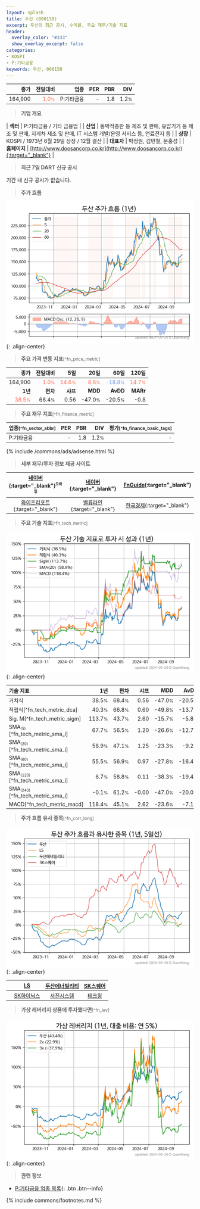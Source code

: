 ```yaml
---
layout: splash
title: 두산 (000150)
excerpt: 두산의 최근 공시, 수익률, 주요 재무/기술 지표
header:
  overlay_color: "#333"
  show_overlay_excerpt: false
categories:
- KOSPI
- P:기타금융
keywords: 두산, 000150
---
```


| **종가** | **전일대비** | **업종** | **PER** | **PBR** | **DIV** |
| -------: | -----------: | -------: | ------: | ------: | ------: |
| 164,900 | <span style="color: tomato">1.0<small>%</small></span> | P:기타금융 | - | 1.8 | 1.2<small>%</small> |

<!-- more -->


> **기업 개요**<a id="company"></a>

| <span style="white-space:nowrap;">**섹터**</span> | P:기타금융 / 기타 금융업 |
| <span style="white-space:nowrap;">**산업**</span> | 동박적층판 등 제조 및 판매, 유압기기 등 제조 및 판매, 지게차 제조 및 판매, IT 시스템 개발/운영 서비스 등, 연료전지 등 |
| <span style="white-space:nowrap;">**상장**</span> | KOSPI / 1973년 6월 29일 상장 / 12월 결산 |
| <span style="white-space:nowrap;">**대표자**</span> | 박정원, 김민철, 문홍성 |
| <span style="white-space:nowrap;">**홈페이지**</span> | [http://www.doosancorp.co.kr](http://www.doosancorp.co.kr){:target="_blank"} |


> **최근 7일 DART 신규 공시**<a id="dart"></a>

기간 내 신규 공시가 없습니다.


> **주가 흐름**<a id="price"></a>

![000150](/stock/images/000150.png){: .align-center}


> **주요 가격 변동 지표**<small>[^fn_price_metric]</small>

| **종가** | **전일대비** | **5일** | **20일** | **60일** | **120일** |
| -------: | -----------: | ------: | -------: | -------: | --------: |
| 164,900 | <span style="color: tomato">1.0<small>%</small></span> | <span style="color: tomato">14.6<small>%</small></span> | <span style="color: tomato">8.6<small>%</small></span> | <span style="color: cornflowerblue">-18.8<small>%</small></span> | <span style="color: tomato">14.7<small>%</small></span> |
| **1년** | **편차** | **샤프** | **MDD** | **AvDD** | **MARr** |
| <span style="color: tomato">38.5<small>%</small></span> | 68.4<small>%</small> | 0.56 | -47.0<small>%</small> | -20.5<small>%</small> | -0.8 |


> **주요 재무 지표**<small>[^fn_finance_metric]</small>

| **업종**<small>[^fn_sector_abbr]</small> | **PER** | **PBR** | **DIV** | **평가**<small>[^fn_finance_basic_tags]</small> |
| :--------------------------------------- | ------: | ------: | ------: | ----------------------------------------------: |
| P:기타금융 | - | 1.8 | 1.2<small>%</small> | - |



{% include /commons/ads/adsense.html %}

> **세부 재무/투자 정보 제공 사이트**

| [네이버](https://m.stock.naver.com/domestic/stock/000150/finance/summary){:target="_blank"}<sup><small>모바일</small></sup> | [네이버](https://finance.naver.com/item/coinfo.naver?code=000150){:target="_blank"} | [FnGuide](https://comp.fnguide.com/SVO2/ASP/SVD_Invest.asp?gicode=A000150&MenuYn=Y){:target="_blank"} |
| :---: | :---: | :---: |
| [와이즈리포트](https://comp.wisereport.co.kr/company/c1040001.aspx?cmp_cd=000150){:target="_blank"} | [밸류라인](https://www.valueline.co.kr/finance/summary/000150){:target="_blank"} | [한국경제](https://markets.hankyung.com/stock/000150/financial-summary){:target="_blank"} |


> **주요 기술 지표**<small>[^fn_tech_metric]</small>


![000150](/stock/images/000150_tech.png){: .align-center}

| **기술 지표** | **1년** | **편차** | **샤프** | **MDD** | **AvDD** |
| :------------ | ------: | -----------: | -------: | ------: | -------: |
| 거치식 | 38.5<small>%</small> | 68.4<small>%</small> | 0.56 | -47.0<small>%</small> | -20.5<small>%</small> |
| 적립식[^fn_tech_metric_dca] | 40.3<small>%</small> | 66.8<small>%</small> | 0.60 | -49.8<small>%</small> | -13.7<small>%</small> |
| Sig. M[^fn_tech_metric_sigm] | 113.7<small>%</small> | 43.7<small>%</small> | 2.60 | -15.7<small>%</small> | -5.8<small>%</small> |
| SMA<small><sub>(5)</sub></small>[^fn_tech_metric_sma_i] | 67.7<small>%</small> | 56.5<small>%</small> | 1.20 | -26.6<small>%</small> | -12.7<small>%</small> |
| SMA<small><sub>(20)</sub></small>[^fn_tech_metric_sma_i] | 58.9<small>%</small> | 47.1<small>%</small> | 1.25 | -23.3<small>%</small> | -9.2<small>%</small> |
| SMA<small><sub>(60)</sub></small>[^fn_tech_metric_sma_i] | 55.5<small>%</small> | 56.9<small>%</small> | 0.97 | -27.8<small>%</small> | -16.4<small>%</small> |
| SMA<small><sub>(120)</sub></small>[^fn_tech_metric_sma_i] | 6.7<small>%</small> | 58.8<small>%</small> | 0.11 | -38.3<small>%</small> | -19.4<small>%</small> |
| SMA<small><sub>(240)</sub></small>[^fn_tech_metric_sma_i] | -0.1<small>%</small> | 61.2<small>%</small> | -0.00 | -47.0<small>%</small> | -20.0<small>%</small> |
| MACD[^fn_tech_metric_macd] | 118.4<small>%</small> | 45.1<small>%</small> | 2.62 | -23.6<small>%</small> | -7.1<small>%</small> |


> **주가 흐름 유사 종목**<a id="corr"></a><small>[^fn_corr_long]</small>

![000150](/stock/images/000150_corr.png){: .align-center}

|       | [LS](/006260/) | [두산에너빌리티](/034020/) | [SK스퀘어](/402340/) |
| :---: | :------------------------------------: | :------------------------------------: | :------------------------------------: |
|       | [SK하이닉스](/000660/) | [서진시스템](/178320/) | [테크윙](/089030/) |


> **가상 레버리지 상품에 투자했다면**<a id="2x"></a><small>[^fn_lev]</small>

![000150](/stock/images/000150_2x.png){: .align-center}


> **관련 정보**

- [P:기타금융 업종 목록](/stats/sector/kospi_업종_기타금융_종목/){: .btn .btn--info}

{% include commons/footnotes.md %}